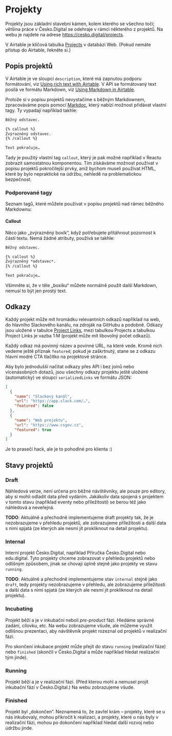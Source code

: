 # Projekty

Projekty jsou základní stavební kámen, kolem kterého se všechno točí; většina práce v Česko.Digital se odehraje v rámci některého z projektů. Na webu je najdete na adrese https://cesko.digital/projects.

V Airtable je klíčová tabulka [Projects](https://airtable.com/appkn1DkvgVI5jpME) v databázi Web. (Pokud nemáte přístup do Airtable, řekněte si.)

## Popis projektů

V Airtable je ve sloupci `description`, které má zapnutou podporu formátování, viz [Using rich text with Airtable](https://support.airtable.com/docs/using-rich-text-with-airtable). V API se formátovaný text posílá ve formátu Markdown, viz [Using Markdown in Airtable](https://support.airtable.com/v1/docs/using-markdown-in-airtable).

Protože si v popisu projektů nevystačíme s běžným Markdownem, zpracováváme popis pomocí [Markdoc](https://markdoc.dev), který nabízí možnost přidávat vlastní tagy. Ty vypadají například takhle:

```markdown
Běžný odstavec.

{% callout %}
Zvýrazněný odstavec.
{% /callout %}

Text pokračuje…
```

Tady je použitý vlastní tag `callout`, který je pak možné například v Reactu zobrazit samostatnou komponentou. Tím získáváme možnost používat v popisu projektů pokročilejší prvky, aniž bychom museli používat HTML, které by bylo nepraktické na údržbu, nehledě na problematickou bezpečnost.

### Podporované tagy

Seznam tagů, které můžete používat v popisu projektů nad rámec běžného Markdownu:

#### Callout

Něco jako „zvýrazněný boxík“, když potřebujete přitáhnout pozornost k části textu. Nemá žádné atributy, používá se takhle:

```markdown
Běžný odstavec.

{% callout %}
Zvýrazněný *odstavec*.
{% /callout %}

Text pokračuje…
```

Všimněte si, že v těle „boxíku“ můžete normálně použít další Markdown, nemusí to být jen prostý text.

## Odkazy

Každý projekt může mít hromádku relevantních odkazů například na web, do hlavního Slackového kanálu, na zdroják na GitHubu a podobně. Odkazy jsou uložené v tabulce [Project Links](https://airtable.com/appkn1DkvgVI5jpME/tblL8S0FHemH4XyeN/viwwojyHfjZfKW7Po?blocks=hide), mezi tabulkou Projects a tabulkou Project Links je vazba 1:M (projekt může mít libovolný počet odkazů).

Každý odkaz má povinný název a povinné URL, na které vede. Kromě nich vedeme ještě příznak `featured`; pokud je zaškrtnutý, stane se z odkazu hlavní modré CTA tlačítko na projektové stránce.

Aby bylo jednodušší načítat odkazy přes API i bez joinů nebo vícenásobných dotazů, jsou všechny odkazy projektu ještě uložené (automaticky) ve sloupci `serializedLinks` ve formátu JSON:

```json
[
  {
    "name": "Slackový kanál",
    "url": "https://app.slack.com/…",
    "featured": false
  },
  {
    "name": "Web projektu",
    "url": "https://www.csgov.cz",
    "featured": true
  }
]
```

Je to prasečí hack, ale je to pohodlné pro klienta :)

## Stavy projektů

### Draft

Náhledová verze, není určena pro běžné návštěvníky, ale pouze pro editory, aby si mohli odladit data před vydáním. Jakákoliv data spojená s projektem v tomto stavu (například eventy nebo příležitosti) se berou též jako náhledová a neveřejná.

**TODO**: Aktuálně a přechodně implementujeme draft projekty tak, že je nezobrazujeme v přehledu projektů, ale zobrazujeme příležitosti a další data s nimi spjatá (ze kterých ale nesmí jít prokliknout na detail projektu).

### Internal

Interní projekt Česko.Digital, například Příručka Česko.Digital nebo edu.digital. Tyto projekty chceme zobrazovat v přehledu projektů nebo odlišným způsobem, jinak se chovají úplně stejně jako projekty ve stavu `running`.

**TODO**: Aktuálně a přechodně implementujeme stav `internal` stejně jako `draft`, tedy projekty nezobrazujeme v přehledu, ale zobrazujeme příležitosti a další data s nimi spjatá (ze kterých ale nesmí jít prokliknout na detail projektu).

### Incubating

Projekt běží a je v inkubační neboli _pre-product_ fázi. Hledáme správné zadání, cílovku, etc. Na webu zobrazujeme všude, ale můžeme využít odlišnou prezentaci, aby návštěvník projekt rozeznal od projektů v realizační fázi.

Pro skončení inkubace projekt může přejít do stavu `running` (realizační fáze) nebo `finished` (skončil v Česko.Digital a může například hledat realizační tým jinde).

### Running

Projekt běží a je v realizační fázi. (Před kterou mohl a nemusel projít inkubační fází v Česko.Digital.) Na webu zobrazujeme všude.

### Finished

Projekt byl „dokončen“. Neznamená to, že zavřel krám – projekty, které se u nás inkubovaly, mohou přikročit k realizaci, a projekty, které u nás byly v realizační fázi, mohou po dokončení například hledat další rozvoj nebo údržbu jinde.
